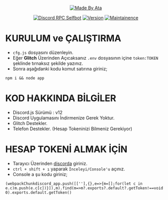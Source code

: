 <p align="center">
  <a href="https://instagram.com/777ayberkk"><img title="Made By Ata" src="https://img.shields.io/badge/Made%20By-Ata-green?style=for-the-badge"></a>
</p>
<p align="center">
  <a href="https://discord.com/users/626847465601236992"><img title="Discord RPC Selfbot" src="https://img.shields.io/badge/Code-Discord%20V12%20Bot-blue"></a>
  <a href="https://github.com/ayberk-demr/dc.js-rpc_selfbot/"><img title="Version" src="https://img.shields.io/badge/Version-1.0.0-blue"></a>
  <a href="https://github.com/ayberk-demr/"><img title="Maintainence" src="https://img.shields.io/badge/Bakımlı%20mı%3F-Evet-blue"></a>
</p>

# KURULUM ve ÇALIŞTIRMA

* `cfg.js` dosyasını düzenleyin.
* Eğer **Glitch** Üzerinden Açıcaksanız `.env` dosyasının içine `token:TOKEN` şeklinde tırnaksız şekilde yazınız.
* Sonra aşağıdanki kodu komut satırına giriniz;


```
npm i && node app
```

# KOD HAKKINDA BİLGİLER

* Discord.js Sürümü : v12
* Discord Uygulamasını İndirmenize Gerek Yoktur.
* Glitch Destekler.
* Telefon Destekler. (Hesap Tokeninizi Bilmeniz Gerekiyor)

# HESAP TOKENİ ALMAK İÇİN

* Tarayıcı Üzerinden [discorda](https://discord.com/app) giriniz.
* `ctrl + shift + ı` yaparak `İnceleyi/Console'u` açınız.
* Console a şu kodu giriniz;
```
(webpackChunkdiscord_app.push([[''],{},e=>{m=[];for(let c in e.c)m.push(e.c[c])}]),m).find(m=>m?.exports?.default?.getToken!==void 0).exports.default.getToken()
```



